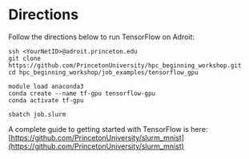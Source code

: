 # Directions

Follow the directions below to run TensorFlow on Adroit:

```
ssh <YourNetID>@adroit.princeton.edu
git clone https://github.com/PrincetonUniversity/hpc_beginning_workshop.git
cd hpc_beginning_workshop/job_examples/tensorflow_gpu

module load anaconda3
conda create --name tf-gpu tensorflow-gpu
conda activate tf-gpu

sbatch job.slurm
```

A complete guide to getting started with TensorFlow is here:
[https://github.com/PrincetonUniversity/slurm_mnist](https://github.com/PrincetonUniversity/slurm_mnist)
